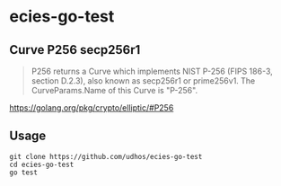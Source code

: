 # ecies-go-test

## Curve P256 secp256r1

> P256 returns a Curve which implements NIST P-256 (FIPS 186-3, section D.2.3), also known as secp256r1 or prime256v1. The CurveParams.Name of this Curve is "P-256".

https://golang.org/pkg/crypto/elliptic/#P256

## Usage

```
git clone https://github.com/udhos/ecies-go-test
cd ecies-go-test
go test
```
